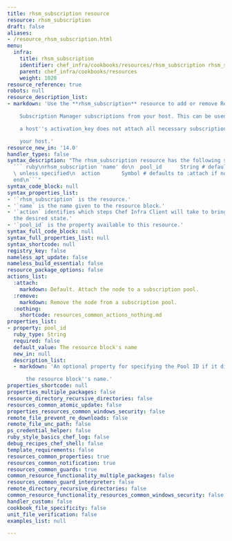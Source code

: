 ```yaml
---
title: rhsm_subscription resource
resource: rhsm_subscription
draft: false
aliases:
- /resource_rhsm_subscription.html
menu:
  infra:
    title: rhsm_subscription
    identifier: chef_infra/cookbooks/resources/rhsm_subscription rhsm_subscription
    parent: chef_infra/cookbooks/resources
    weight: 1020
resource_reference: true
robots: null
resource_description_list:
- markdown: 'Use the **rhsm_subscription** resource to add or remove Red Hat

    Subscription Manager subscriptions from your host. This can be used when

    a host''s activation_key does not attach all necessary subscriptions to

    your host.'
resource_new_in: '14.0'
handler_types: false
syntax_description: "The rhsm_subscription resource has the following syntax:\n\n\
  ``` ruby\nrhsm_subscription 'name' do\n  pool_id      String # default value: 'name'\
  \ unless specified\n  action       Symbol # defaults to :attach if not specified\n\
  end\n```"
syntax_code_block: null
syntax_properties_list:
- '`rhsm_subscription` is the resource.'
- '`name` is the name given to the resource block.'
- '`action` identifies which steps Chef Infra Client will take to bring the node into
  the desired state.'
- '`pool_id` is the property available to this resource.'
syntax_full_code_block: null
syntax_full_properties_list: null
syntax_shortcode: null
registry_key: false
nameless_apt_update: false
nameless_build_essential: false
resource_package_options: false
actions_list:
  :attach:
    markdown: Default. Attach the node to a subscription pool.
  :remove:
    markdown: Remove the node from a subscription pool.
  :nothing:
    shortcode: resources_common_actions_nothing.md
properties_list:
- property: pool_id
  ruby_type: String
  required: false
  default_value: The resource block's name
  new_in: null
  description_list:
  - markdown: 'An optional property for specifying the Pool ID if it differs from

      the resource block''s name.'
properties_shortcode: null
properties_multiple_packages: false
resource_directory_recursive_directories: false
resources_common_atomic_update: false
properties_resources_common_windows_security: false
remote_file_prevent_re_downloads: false
remote_file_unc_path: false
ps_credential_helper: false
ruby_style_basics_chef_log: false
debug_recipes_chef_shell: false
template_requirements: false
resources_common_properties: true
resources_common_notification: true
resources_common_guards: true
common_resource_functionality_multiple_packages: false
resources_common_guard_interpreter: false
remote_directory_recursive_directories: false
common_resource_functionality_resources_common_windows_security: false
handler_custom: false
cookbook_file_specificity: false
unit_file_verification: false
examples_list: null

---
```

